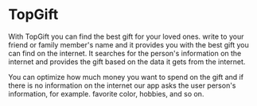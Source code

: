 

# TopGift
With TopGift you can find the best gift for your loved ones. write to your friend or family member's name and it provides you with the best gift you can find on the internet. It searches for the person's information on the internet and provides the gift based on the data it gets from the internet.

You can optimize how much money you want to spend on the gift and if there is no information on the internet our app asks the user person's information, for example. favorite color, hobbies, and so on. 






